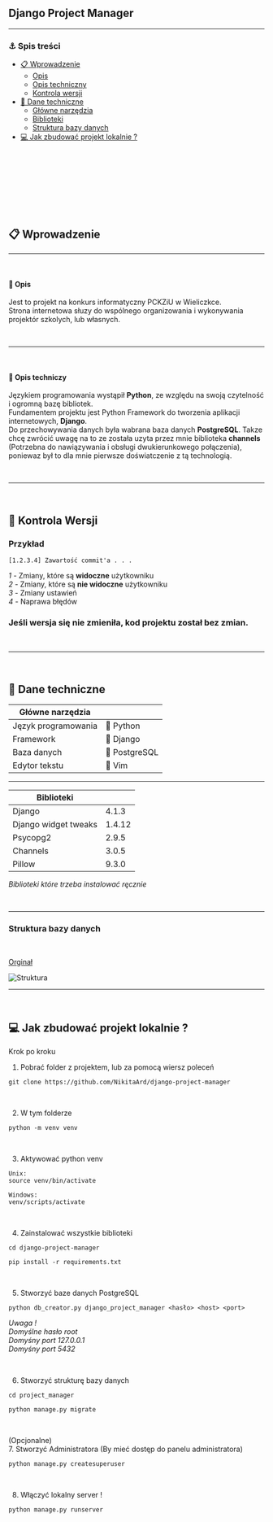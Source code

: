 ## Django Project Manager  

---

### :anchor: Spis treści

- [:clipboard: Wprowadzenie](#wprowadzenie)
    - [Opis](#opis)
    - [Opis techniczny](#opis-techniczny)
    - [Kontrola wersji](#kontrola-wersji)
- [:electric_plug: Dane techniczne](#dane-techniczne)
    - [Główne narzędzia](#główne-narzędzia)
    - [Biblioteki](#biblioteki)
    - [Struktura bazy danych](#struktura)
- [:computer: Jak zbudować projekt lokalnie ?](#jak-zbudować)
</br>
</br>
</br>
</br>
</br>
</br>
</br>

## <a id='wprowadzenie'></a> :clipboard: Wprowadzenie
---

</br>

#### <a id='opis'></a> :scroll: Opis
Jest to projekt na konkurs informatyczny PCKZiU w Wieliczkce.  
Strona internetowa słuzy do wspólnego organizowania i wykonywania projektór szkolych, lub własnych. 

</br>

---

</br>

#### <a id='opis-techniczny'></a> :page_with_curl: Opis techniczy
Językiem programowania wystąpił **Python**, ze względu na swoją czytelność i ogromną bazę bibliotek.   
Fundamentem projektu jest Python Framework do tworzenia aplikacji internetowych, **Django**.  
Do przechowywania danych była wabrana baza danych **PostgreSQL**.
Takze chcę zwrócić uwagę na to ze została uzyta przez mnie biblioteka **channels** (Potrzebna do nawiązywania i obsługi dwukierunkowego połączenia), poniewaz był to dla mnie pierwsze doświatczenie z tą technologią.

</br>

---

</br>

## <a id='kontrola-wersji'></a> :seedling: Kontrola Wersji

### **Przykład**

    [1.2.3.4] Zawartość commit'a . . .

*1* - Zmiany, które są **widoczne** użytkowniku    
*2* - Zmiany, które są **nie widoczne** użytkowniku  
*3* - Zmiany ustawień  
*4* - Naprawa błędów

### Jeśli wersja się nie zmieniła, kod projektu został bez zmian.

</br>

---

</br>

## <a id='dane-techniczne'></a> :electric_plug: Dane techniczne 

| <a id='główne-narzędzia'></a>Główne narzędzia |  |
| ----------- | ----------- |
| Język programowania | :snake: Python |
| Framework | :gun: Django |
| Baza danych | :elephant: PostgreSQL |
| Edytor tekstu | :wrench: Vim |

---


| <a id='biblioteki'></a>Biblioteki |  |
| ----------- | ---------- |
| Django | 4.1.3 |
| Django widget tweaks | 1.4.12 |
| Psycopg2 | 2.9.5 |
| Channels | 3.0.5 |
| Pillow | 9.3.0 |

*Biblioteki które trzeba instalować ręcznie*   

</br>


---
### <a id='struktura'></a> Struktura bazy danych

</br>

[Orginał](https://drawsql.app/teams/nikita-5/diagrams/dnd-desk)  

![Struktura](https://i.ibb.co/m5730Vv/Zrzut-ekranu-2022-12-5-o-20-58-50.png)

---

</br>

## <a id='jak-zbudować'></a> :computer: Jak zbudować projekt lokalnie ?

Krok po kroku

1. Pobrać folder z projektem, lub za pomocą wiersz poleceń
```
git clone https://github.com/NikitaArd/django-project-manager
```
</br>

 2. W tym folderze
 ```
 python -m venv venv
 ```
</br>

 3. Aktywować python venv 
 ```
 Unix:
 source venv/bin/activate

 Windows:
 venv/scripts/activate
 ```

</br>

 4. Zainstalować wszystkie biblioteki
 ```
 cd django-project-manager

 pip install -r requirements.txt
 ```

</br>

 5. Stworzyć baze danych PostgreSQL
 ```
 python db_creator.py django_project_manager <hasło> <host> <port>
 ``` 
 *Uwaga !*  
 *Domyślne hasło root*  
 *Domyśny port 127.0.0.1*  
 *Domyśny port 5432*

</br>

 6. Stworzyć strukturę bazy danych
 ```
 cd project_manager

 python manage.py migrate
 ```

 </br>

(Opcjonalne)  
7. Stworzyć Administratora (By mieć dostęp do panelu administratora)
 ```
 python manage.py createsuperuser
 ```

</br>

 8. Włączyć lokalny server !
 ```
 python manage.py runserver
 ```

